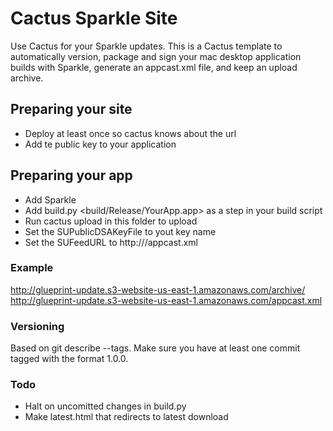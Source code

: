 # Cactus Sparkle Site

Use Cactus for your Sparkle updates. This is a Cactus template to automatically version, package and sign your mac desktop application builds with Sparkle, generate an appcast.xml file, and keep an upload archive.

## Preparing your site

- Deploy at least once so cactus knows about the url
- Add te public key to your application

## Preparing your app

- Add Sparkle
- Add build.py <build/Release/YourApp.app> as a step in your build script
- Run cactus upload in this folder to upload
- Set the SUPublicDSAKeyFile to yout key name
- Set the SUFeedURL to http://<your-url>/appcast.xml

### Example

http://glueprint-update.s3-website-us-east-1.amazonaws.com/archive/
http://glueprint-update.s3-website-us-east-1.amazonaws.com/appcast.xml

### Versioning

Based on git describe --tags. Make sure you have at least one commit tagged with the format 1.0.0.

### Todo

- Halt on uncomitted changes in build.py
- Make latest.html that redirects to latest download